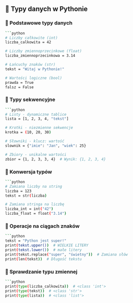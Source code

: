 ## 📌 Typy danych w Pythonie

### 🔹 Podstawowe typy danych
```bash
```python
# Liczby całkowite (int)
liczba_calkowita = 42

# Liczby zmiennoprzecinkowe (float)
liczba_zmiennoprzecinkowa = 3.14

# Łańcuchy znaków (str)
tekst = "Witaj w Pythonie!"

# Wartości logiczne (bool)
prawda = True
falsz = False
```

### 🔹 Typy sekwencyjne
```bash
```python
# Listy - dynamiczne tablice
lista = [1, 2, 3, 4, "tekst"]

# Krotki - niezmienne sekwencje
krotka = (10, 20, 30)

# Słowniki - klucz: wartość
slownik = {"imie": "Jan", "wiek": 25}

# Zbiory - unikalne wartości
zbior = {1, 2, 3, 3, 4}  # Wynik: {1, 2, 3, 4}
```


### 🔹 Konwersja typów
```bash
```python
# Zamiana liczby na string
liczba = 123
tekst = str(liczba)

# Zamiana stringa na liczbę
liczba_int = int("42")
liczba_float = float("3.14")
```


### 🔹 Operacje na ciągach znaków
```bash
```python
tekst = "Python jest super!"
print(tekst.upper())  # WIELKIE LITERY
print(tekst.lower())  # małe litery
print(tekst.replace("super", "świetny"))  # Zamiana słów
print(len(tekst))  # Długość tekstu
```


### 🔹 Sprawdzanie typu zmiennej
```bash
```python
print(type(liczba_calkowita))  # <class 'int'>
print(type(tekst))  # <class 'str'>
print(type(lista))  # <class 'list'>
```

